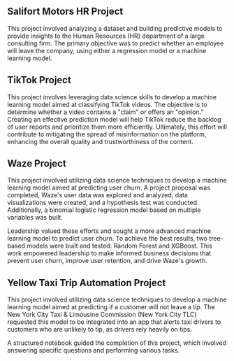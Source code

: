 ## Salifort Motors HR Project

This project involved analyzing a dataset and building predictive models to provide insights to the Human Resources (HR) department of a large consulting firm. The primary objective was to predict whether an employee will leave the company, using either a regression model or a machine learning model.

## TikTok Project

This project involves leveraging data science skills to develop a machine learning model aimed at classifying TikTok videos. The objective is to determine whether a video contains a "claim" or offers an "opinion." Creating an effective prediction model will help TikTok reduce the backlog of user reports and prioritize them more efficiently. Ultimately, this effort will contribute to mitigating the spread of misinformation on the platform, enhancing the overall quality and trustworthiness of the content.

## Waze Project

This project involved utilizing data science techniques to develop a machine learning model aimed at predicting user churn. A project proposal was completed, Waze's user data was explored and analyzed, data visualizations were created, and a hypothesis test was conducted. Additionally, a binomial logistic regression model based on multiple variables was built.

Leadership valued these efforts and sought a more advanced machine learning model to predict user churn. To achieve the best results, two tree-based models were built and tested: Random Forest and XGBoost. This work empowered leadership to make informed business decisions that prevent user churn, improve user retention, and drive Waze's growth.

## Yellow Taxi Trip Automation Project

This project involved utilizing data science techniques to develop a machine learning model aimed at predicting if a customer will not leave a tip. The New York City Taxi & Limousine Commission (New York City TLC) requested this model to be integrated into an app that alerts taxi drivers to customers who are unlikely to tip, as drivers rely heavily on tips.

A structured notebook guided the completion of this project, which involved answering specific questions and performing various tasks.

